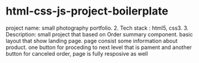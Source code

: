 # html-css-js-project-boilerplate
 project name: small photography portfolio.
2. Tech stack : html5, css3.
3. Description: small project that based on Order summary component. basic layout that show
   landing page. page consist some information about product. one button for proceding to next level that is pament and another button for canceled order, page is fully resposive as well
